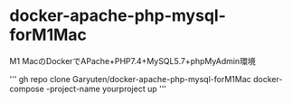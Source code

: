 # docker-apache-php-mysql-forM1Mac
M1 MacのDockerでAPache+PHP7.4+MySQL5.7+phpMyAdmin環境

'''
gh repo clone Garyuten/docker-apache-php-mysql-forM1Mac
docker-compose -project-name yourproject up
'''
